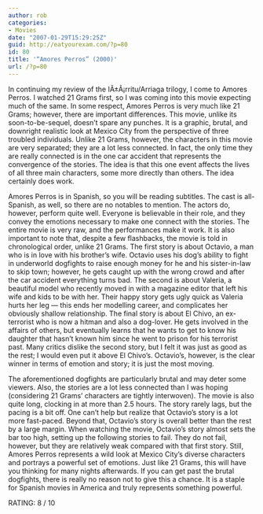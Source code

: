 ```yaml
---
author: rob
categories:
- Movies
date: "2007-01-29T15:29:25Z"
guid: http://eatyourexam.com/?p=80
id: 80
title: '“Amores Perros” (2000)'
url: /?p=80
---
```

In continuing my review of the IÃ±Ã¡rritu/Arriaga trilogy, I come to Amores Perros. I watched 21 Grams first, so I was coming into this movie expecting much of the same. In some respect, Amores Perros is very much like 21 Grams; however, there are important differences. This movie, unlike its soon-to-be-sequel, doesn’t spare any punches. It is a graphic, brutal, and downright realistic look at Mexico City from the perspective of three troubled individuals. Unlike 21 Grams, however, the characters in this movie are very separated; they are a lot less connected. In fact, the only time they are really connected is in the one car accident that represents the convergence of the stories. The idea is that this one event affects the lives of all three main characters, some more directly than others. The idea certainly does work.

Amores Perros is in Spanish, so you will be reading subtitles. The cast is all-Spanish, as well, so there are no notables to mention. The actors do, however, perform quite well. Everyone is believable in their role, and they convey the emotions necessary to make one connect with the stories. The entire movie is very raw, and the performances make it work. It is also important to note that, despite a few flashbacks, the movie is told in chronological order, unlike 21 Grams. The first story is about Octavio, a man who is in love with his brother’s wife. Octavio uses his dog’s ability to fight in underworld dogfights to raise enough money for he and his sister-in-law to skip town; however, he gets caught up with the wrong crowd and after the car accident everything turns bad. The second is about Valeria, a beautiful model who recently moved in with a magazine editor that left his wife and kids to be with her. Their happy story gets ugly quick as Valeria hurts her leg — this ends her modelling career, and complicates her obviously shallow relationship. The final story is about El Chivo, an ex-terrorist who is now a hitman and also a dog-lover. He gets involved in the affairs of others, but eventually learns that he wants to get to know his daughter that hasn’t known him since he went to prison for his terrorist past. Many critics dislike the second story, but I felt it was just as good as the rest; I would even put it above El Chivo’s. Octavio’s, however, is the clear winner in terms of emotion and story; it is just the most moving.

The aforementioned dogfights are particularly brutal and may deter some viewers. Also, the stories are a lot less connected than I was hoping (considering 21 Grams’ characters are tightly interwoven). The movie is also quite long, clocking in at more than 2.5 hours. The story rarely lags, but the pacing is a bit off. One can’t help but realize that Octavio’s story is a lot more fast-paced. Beyond that, Octavio’s story is overall better than the rest by a large margin. When watching the movie, Octavio’s story almost sets the bar too high, setting up the following stories to fail. They do not fail, however, but they are relatively weak compared with that first story. Still, Amores Perros represents a wild look at Mexico City’s diverse characters and portrays a powerful set of emotions. Just like 21 Grams, this will have you thinking for many nights afterwards. If you can get past the brutal dogfights, there is really no reason not to give this a chance. It is a staple for Spanish movies in America and truly represents something powerful.

RATING: 8 / 10